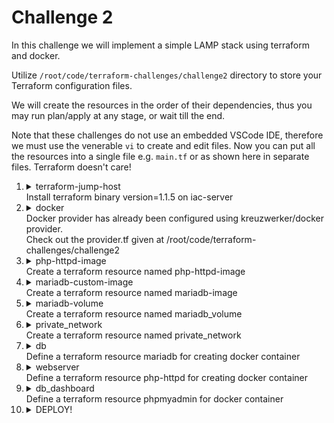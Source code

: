 # Challenge 2

In this challenge we will implement a simple LAMP stack using terraform and docker.

Utilize `/root/code/terraform-challenges/challenge2` directory to store your Terraform configuration files.

We will create the resources in the order of their dependencies, thus you may run plan/apply at any stage, or wait till the end.

Note that these challenges do not use an embedded VSCode IDE, therefore we must use the venerable `vi` to create and edit files. Now you can put all the resources into a single file e.g. `main.tf` or as shown here in separate files. Terraform doesn't care!

1.  <details>
    <summary>terraform-jump-host</br>Install terraform binary version=1.1.5 on iac-server</summary>

    ```bash
    curl -L -o /tmp/terraform_1.1.5_linux_amd64.zip https://releases.hashicorp.com/terraform/1.1.5/terraform_1.1.5_linux_amd64.zip
    unzip -d /usr/local/bin /tmp/terraform_1.1.5_linux_amd64.zip
    ```
    </details>
1.  <details>
    <summary>docker</br>Docker provider has already been configured using kreuzwerker/docker provider.</br>Check out the provider.tf given at /root/code/terraform-challenges/challenge2</summary>

    ```bash
    cd /root/code/terraform-challenges/challenge2
    cat provider.tf
    ```

    Let's initialize the provider now.

    ```
    terraform init
    ```

    You should now refer to the documentation for this provider. Go to the [Terraform Registry](https://registry.terraform.io/) and paste `kreuzwerker/docker` into the search bar.

    </details>
1.  <details>
    <summary>php-httpd-image</br>Create a terraform resource named php-httpd-image</summary>

    Refer to the provider documentation for [docker-image](https://registry.terraform.io/providers/kreuzwerker/docker/latest/docs/resources/image)

    Using `vi`, create [php-httpd-image.tf](./php-httpd-image.tf)
    </details>
1.  <details>
    <summary>mariadb-custom-image</br>Create a terraform resource named mariadb-image</summary>

    Refer to the provider documentation for [docker-image](https://registry.terraform.io/providers/kreuzwerker/docker/latest/docs/resources/image)

    Using `vi`, create [mariadb-custom-image.tf](./mariadb-custom-image.tf)
    </details>
1.  <details>
    <summary>mariadb-volume</br>Create a terraform resource named mariadb_volume</summary>

    Refer to the provider documentation for [docker-volume](https://registry.terraform.io/providers/kreuzwerker/docker/latest/docs/resources/volume)

    Using `vi`, create [mariadb-volume.tf](./mariadb-volume.tf)
    </details>
1.  <details>
    <summary>private_network</br>Create a terraform resource named private_network</summary>

    Refer to the provider documentation for [docker-network](https://registry.terraform.io/providers/kreuzwerker/docker/latest/docs/resources/network)

    Using `vi`, create [private-network.tf](./private-network.tf)
    </details>
1.  <details>
    <summary>db</br>Define a terraform resource mariadb for creating docker container</summary>

    Refer to the provider documentation for [docker-container](https://registry.terraform.io/providers/kreuzwerker/docker/latest/docs/resources/container)

    Using `vi`, create [db.tf](./db.tf)
    </details>
1.  <details>
    <summary>webserver</br>Define a terraform resource php-httpd for creating docker container</summary>

    Refer to the provider documentation for [docker-container](https://registry.terraform.io/providers/kreuzwerker/docker/latest/docs/resources/container)

    Using `vi`, create [webserver.tf](./webserver.tf)
    </details>
1.  <details>
    <summary>db_dashboard</br>Define a terraform resource phpmyadmin for docker container</summary>

    Refer to the provider documentation for [docker-container](https://registry.terraform.io/providers/kreuzwerker/docker/latest/docs/resources/container)

    Using `vi`, create [db-dashboard.tf](./db-dashboard.tf)
    </details>
1.  <details>
    <summary>DEPLOY!</summary>

    ```bash
    terraform plan
    terraform apply
    ```

